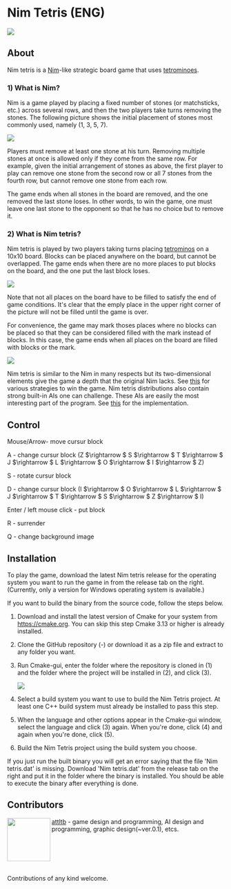# Nim Tetris (ENG)

<p align="left"><img src="doc/title1.png"></p>





## About

Nim tetris is a [Nim](https://en.wikipedia.org/wiki/Nim)-like strategic board game that uses [tetrominoes](https://en.wikipedia.org/wiki/Tetromino).



### 1) What is Nim?

Nim is a game played by placing a fixed number of stones (or matchsticks, etc.) across several rows, and then the two players take turns removing the stones. The following picture shows the initial placement of stones most commonly used, namely (1, 3, 5, 7).

<p align="left"><img src="doc/NimGame.png"></p>

Players must remove at least one stone at his turn. Removing multiple stones at once is allowed only if they come from the same row. For example, given the initial arrangement of stones as above, the first player to play can remove one stone from the second row or all 7 stones from the fourth row, but cannot remove one stone from each row.

The game ends when all stones in the board are removed, and the one removed the last stone loses. In other words, to win the game, one must leave one last stone to the opponent so that he has no choice but to remove it.



### 2) What is Nim tetris?

Nim tetris is played by two players taking turns placing [tetrominos](https://en.wikipedia.org/wiki/Tetromino) on a 10x10 board. Blocks can be placed anywhere on the board, but cannot be overlapped. The game ends when there are no more places to put blocks on the board, and the one put the last block loses.

<p align="left"><img src="doc/NimTetrisGame_0.png"></p>

Note that not all places on the board have to be filled to satisfy the end of game conditions. It's clear that the emply place in the upper right corner of the picture will not be filled until the game is over. 

For convenience, the game may mark thoses places where no blocks can be placed so that they can be considered filled with the mark instead of blocks. In this case, the game ends when all places on the board are filled with blocks or the mark.

<p align="left"><img src="doc/NimTetrisGame_1.png"></p>

Nim tetris is similar to the Nim in many respects but its two-dimensional elements give the game a depth that the original Nim lacks. See [this](Strategy.eng.md) for various strategies to win the game. Nim tetris distributions also contain strong built-in AIs one can challenge. These AIs are easily the most interesting part of the program. See [this](AI.eng.md) for the implementation. 





## Control

Mouse/Arrow- move cursur block

A - change cursur block (Z $\rightarrow $ S $\rightarrow $  T $\rightarrow $ J $\rightarrow $ L $\rightarrow $ O $\rightarrow $ I $\rightarrow $ Z)

S - rotate cursur block

D - change cursur block (I $\rightarrow $ O $\rightarrow $ L $\rightarrow $ J $\rightarrow $ T $\rightarrow $ S $\rightarrow $ Z $\rightarrow $ I)

Enter / left mouse click - put block

R - surrender

Q - change background image





## Installation

To play the game, download the latest Nim tetris release for the operating system you want to run the game in from the release tab on the right. (Currently, only a version for Windows operating system is available.)

If you want to build the binary from the source code, follow the steps below.

1. Download and install the latest version of Cmake for your system from https://cmake.org. You can skip this step Cmake 3.13 or higher is already installed.

2. Clone the GitHub repository (-) or download it as a zip file and extract to any folder you want.

3. Run Cmake-gui, enter the folder where the repository is cloned in (1) and the folder where the project will be installed in (2), and click (3). 

   <p align="left"><img src="doc/Cmake.eng.png"></p>

4. Select a build system you want to use to build the Nim Tetris project. At least one C++ build system must already be installed to pass this step.

5. When the language and other options appear in the Cmake-gui window, select the language and click (3) again. When you're done, click (4) and again when you're done, click (5).

6. Build the Nim Tetris project using the build system you choose.

If you just run the built binary you will get an error saying that the file 'Nim tetris.dat' is missing. Download 'Nim tetris.dat' from the release tab on the right and put it in the folder where the binary is installed. You should be able to execute the binary after everything is done.






## Contributors

<p align="left"><a href="https://github.com/attltb"><img align="left" src="https://avatars.githubusercontent.com/u/77376670" width="100px;" alt=""/></a> <a href="https://github.com/attltb">attltb</a> - game design and programming, AI design and programming, graphic design(~ver.0.1), etcs.</p><br clear="left"/><br>

Contributions of any kind welcome.
